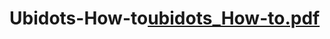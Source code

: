 # Ubidots-How-to[ubidots_How-to.pdf](https://github.com/jabdelmalak/Ubidots-How-to/files/10973010/ubidots_How-to.pdf)
